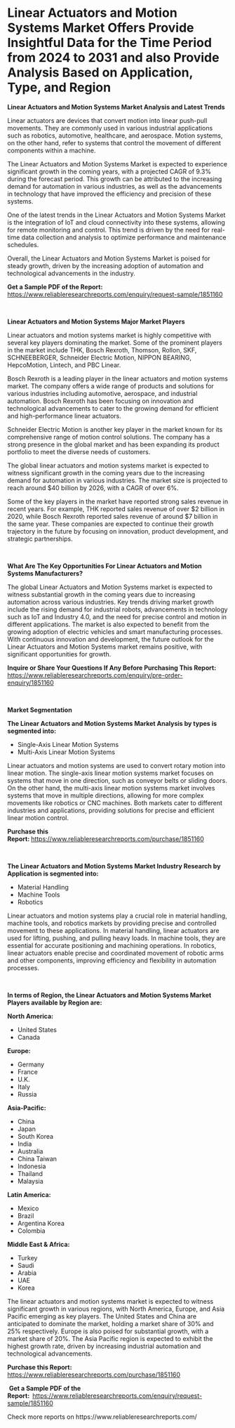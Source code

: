 <p><h1>Linear Actuators and Motion Systems Market Offers Provide Insightful Data for the Time Period from 2024 to 2031 and also Provide Analysis Based on Application, Type, and Region</h1></p><p><strong>Linear Actuators and Motion Systems Market Analysis and Latest Trends</strong></p>
<p><p>Linear actuators are devices that convert motion into linear push-pull movements. They are commonly used in various industrial applications such as robotics, automotive, healthcare, and aerospace. Motion systems, on the other hand, refer to systems that control the movement of different components within a machine.</p><p>The Linear Actuators and Motion Systems Market is expected to experience significant growth in the coming years, with a projected CAGR of 9.3% during the forecast period. This growth can be attributed to the increasing demand for automation in various industries, as well as the advancements in technology that have improved the efficiency and precision of these systems.</p><p>One of the latest trends in the Linear Actuators and Motion Systems Market is the integration of IoT and cloud connectivity into these systems, allowing for remote monitoring and control. This trend is driven by the need for real-time data collection and analysis to optimize performance and maintenance schedules.</p><p>Overall, the Linear Actuators and Motion Systems Market is poised for steady growth, driven by the increasing adoption of automation and technological advancements in the industry.</p></p>
<p><strong>Get a Sample PDF of the Report:&nbsp;</strong> <a href="https://www.reliableresearchreports.com/enquiry/request-sample/1851160">https://www.reliableresearchreports.com/enquiry/request-sample/1851160</a></p>
<p>&nbsp;</p>
<p><strong>Linear Actuators and Motion Systems Major Market Players</strong></p>
<p><p>Linear actuators and motion systems market is highly competitive with several key players dominating the market. Some of the prominent players in the market include THK, Bosch Rexroth, Thomson, Rollon, SKF, SCHNEEBERGER, Schneider Electric Motion, NIPPON BEARING, HepcoMotion, Lintech, and PBC Linear.</p><p>Bosch Rexroth is a leading player in the linear actuators and motion systems market. The company offers a wide range of products and solutions for various industries including automotive, aerospace, and industrial automation. Bosch Rexroth has been focusing on innovation and technological advancements to cater to the growing demand for efficient and high-performance linear actuators.</p><p>Schneider Electric Motion is another key player in the market known for its comprehensive range of motion control solutions. The company has a strong presence in the global market and has been expanding its product portfolio to meet the diverse needs of customers.</p><p>The global linear actuators and motion systems market is expected to witness significant growth in the coming years due to the increasing demand for automation in various industries. The market size is projected to reach around $40 billion by 2026, with a CAGR of over 6%.</p><p>Some of the key players in the market have reported strong sales revenue in recent years. For example, THK reported sales revenue of over $2 billion in 2020, while Bosch Rexroth reported sales revenue of around $7 billion in the same year. These companies are expected to continue their growth trajectory in the future by focusing on innovation, product development, and strategic partnerships.</p></p>
<p>&nbsp;</p>
<p><strong>What Are The Key Opportunities For Linear Actuators and Motion Systems Manufacturers?</strong></p>
<p><p>The global Linear Actuators and Motion Systems market is expected to witness substantial growth in the coming years due to increasing automation across various industries. Key trends driving market growth include the rising demand for industrial robots, advancements in technology such as IoT and Industry 4.0, and the need for precise control and motion in different applications. The market is also expected to benefit from the growing adoption of electric vehicles and smart manufacturing processes. With continuous innovation and development, the future outlook for the Linear Actuators and Motion Systems market remains positive, with significant opportunities for growth.</p></p>
<p><strong>Inquire or Share Your Questions If Any Before Purchasing This Report:</strong> <a href="https://www.reliableresearchreports.com/enquiry/pre-order-enquiry/1851160">https://www.reliableresearchreports.com/enquiry/pre-order-enquiry/1851160</a></p>
<p>&nbsp;</p>
<p><strong>Market Segmentation</strong></p>
<p><strong>The Linear Actuators and Motion Systems Market Analysis by types is segmented into:</strong></p>
<p><ul><li>Single-Axis Linear Motion Systems</li><li>Multi-Axis Linear Motion Systems</li></ul></p>
<p><p>Linear actuators and motion systems are used to convert rotary motion into linear motion. The single-axis linear motion systems market focuses on systems that move in one direction, such as conveyor belts or sliding doors. On the other hand, the multi-axis linear motion systems market involves systems that move in multiple directions, allowing for more complex movements like robotics or CNC machines. Both markets cater to different industries and applications, providing solutions for precise and efficient linear motion control.</p></p>
<p><strong>Purchase this Report:&nbsp;</strong><a href="https://www.reliableresearchreports.com/purchase/1851160">https://www.reliableresearchreports.com/purchase/1851160</a></p>
<p>&nbsp;</p>
<p><strong>The Linear Actuators and Motion Systems Market Industry Research by Application is segmented into:</strong></p>
<p><ul><li>Material Handling</li><li>Machine Tools</li><li>Robotics</li></ul></p>
<p><p>Linear actuators and motion systems play a crucial role in material handling, machine tools, and robotics markets by providing precise and controlled movement to these applications. In material handling, linear actuators are used for lifting, pushing, and pulling heavy loads. In machine tools, they are essential for accurate positioning and machining operations. In robotics, linear actuators enable precise and coordinated movement of robotic arms and other components, improving efficiency and flexibility in automation processes.</p></p>
<p>&nbsp;</p>
<p><strong>In terms of Region, the Linear Actuators and Motion Systems Market Players available by Region are:</strong></p>
<p>
    <p> <strong> North America: </strong>
        <ul>
            <li>United States</li>
            <li>Canada</li>
        </ul>
        </p> 
    <p> <strong> Europe: </strong>
        <ul>
            <li>Germany</li>
            <li>France</li>
            <li>U.K.</li>
            <li>Italy</li>
            <li>Russia</li>
        </ul>
        </p> 
    <p> <strong> Asia-Pacific: </strong>
        <ul>
            <li>China</li>
            <li>Japan</li>
            <li>South Korea</li>
            <li>India</li>
            <li>Australia</li>
            <li>China Taiwan</li>
            <li>Indonesia</li>
            <li>Thailand</li>
            <li>Malaysia</li>
        </ul>
        </p> 
    <p> <strong> Latin America: </strong>
        <ul>
            <li>Mexico</li>
            <li>Brazil</li>
            <li>Argentina Korea</li>
            <li>Colombia</li>
        </ul>
        </p> 
    <p> <strong> Middle East & Africa: </strong>
        <ul>
            <li>Turkey</li>
            <li>Saudi</li>
            <li>Arabia</li>
            <li>UAE</li>
            <li>Korea</li>
        </ul>
    </p>
    </p>
<p><p>The linear actuators and motion systems market is expected to witness significant growth in various regions, with North America, Europe, and Asia Pacific emerging as key players. The United States and China are anticipated to dominate the market, holding a market share of 30% and 25% respectively. Europe is also poised for substantial growth, with a market share of 20%. The Asia Pacific region is expected to exhibit the highest growth rate, driven by increasing industrial automation and technological advancements.</p></p>
<p><strong>Purchase this Report: </strong><a href="https://www.reliableresearchreports.com/purchase/1851160">https://www.reliableresearchreports.com/purchase/1851160</a></p>
<p>&nbsp;<strong>Get a Sample PDF of the Report:&nbsp;&nbsp;</strong><a href="https://www.reliableresearchreports.com/enquiry/request-sample/1851160">https://www.reliableresearchreports.com/enquiry/request-sample/1851160</a></p>
<p><strong></strong></p>
<p>Check more reports on https://www.reliableresearchreports.com/</p>
